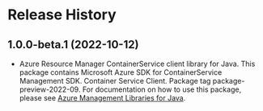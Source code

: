 # Release History

## 1.0.0-beta.1 (2022-10-12)

- Azure Resource Manager ContainerService client library for Java. This package contains Microsoft Azure SDK for ContainerService Management SDK. Container Service Client. Package tag package-preview-2022-09. For documentation on how to use this package, please see [Azure Management Libraries for Java](https://aka.ms/azsdk/java/mgmt).
